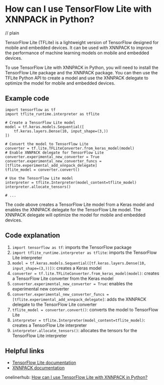 # How can I use TensorFlow Lite with XNNPACK in Python?
// plain

TensorFlow Lite (TFLite) is a lightweight version of TensorFlow designed for mobile and embedded devices. It can be used with XNNPACK to improve the performance of machine learning models on mobile and embedded devices.

To use TensorFlow Lite with XNNPACK in Python, you will need to install the TensorFlow Lite package and the XNNPACK package. You can then use the TFLite Python API to create a model and use the XNNPACK delegate to optimize the model for mobile and embedded devices.

## Example code

```
import tensorflow as tf
import tflite_runtime.interpreter as tflite

# Create a TensorFlow Lite model
model = tf.keras.models.Sequential([
    tf.keras.layers.Dense(10, input_shape=(3,))
])

# Convert the model to TensorFlow Lite
converter = tf.lite.TFLiteConverter.from_keras_model(model)
# Enable XNNPACK delegate for TensorFlow Lite
converter.experimental_new_converter = True
converter.experimental_new_converter_funcs = [tflite.experimental_add_xnnpack_delegate]
tflite_model = converter.convert()

# Use the TensorFlow Lite model
interpreter = tflite.Interpreter(model_content=tflite_model)
interpreter.allocate_tensors()

# ...
```

The code above creates a TensorFlow Lite model from a Keras model and enables the XNNPACK delegate for the TensorFlow Lite model. The XNNPACK delegate will optimize the model for mobile and embedded devices.

## Code explanation


1. `import tensorflow as tf`: imports the TensorFlow package
2. `import tflite_runtime.interpreter as tflite`: imports the TensorFlow Lite interpreter
3. `model = tf.keras.models.Sequential([tf.keras.layers.Dense(10, input_shape=(3,))])`: creates a Keras model
4. `converter = tf.lite.TFLiteConverter.from_keras_model(model)`: creates a TensorFlow Lite converter from the Keras model
5. `converter.experimental_new_converter = True`: enables the experimental new converter
6. `converter.experimental_new_converter_funcs = [tflite.experimental_add_xnnpack_delegate]`: adds the XNNPACK delegate to the TensorFlow Lite converter
7. `tflite_model = converter.convert()`: converts the model to TensorFlow Lite
8. `interpreter = tflite.Interpreter(model_content=tflite_model)`: creates a TensorFlow Lite interpreter
9. `interpreter.allocate_tensors()`: allocates the tensors for the TensorFlow Lite interpreter

## Helpful links

- [TensorFlow Lite documentation](https://www.tensorflow.org/lite)
- [XNNPACK documentation](https://github.com/google/XNNPACK)

onelinerhub: [How can I use TensorFlow Lite with XNNPACK in Python?](https://onelinerhub.com/python-tensorflow/how-can-i-use-tensorflow-lite-with-xnnpack-in-python)